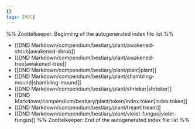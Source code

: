 ```yaml
---
{}
tags: [MOC]
---
```

%% Zoottelkeeper: Beginning of the autogenerated index file list  %%
-  [[DND Markdown/compendium/bestiary/plant/awakened-shrub|awakened-shrub]]
-  [[DND Markdown/compendium/bestiary/plant/awakened-tree|awakened-tree]]
-  [[DND Markdown/compendium/bestiary/plant/plant|plant]]
-  [[DND Markdown/compendium/bestiary/plant/shambling-mound|shambling-mound]]
-  [[DND Markdown/compendium/bestiary/plant/shrieker|shrieker]]
-  [[DND Markdown/compendium/bestiary/plant/token/index.token|index.token]]
-  [[DND Markdown/compendium/bestiary/plant/treant|treant]]
-  [[DND Markdown/compendium/bestiary/plant/violet-fungus|violet-fungus]]
%% Zoottelkeeper: End of the autogenerated index file list  %%
